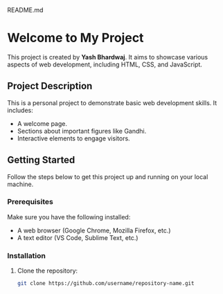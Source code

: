 README.md

# Welcome to My Project

This project is created by **Yash Bhardwaj**. It aims to showcase various aspects of web development, including HTML, CSS, and JavaScript.

## Project Description

This is a personal project to demonstrate basic web development skills. It includes:
- A welcome page.
- Sections about important figures like Gandhi.
- Interactive elements to engage visitors.

## Getting Started

Follow the steps below to get this project up and running on your local machine.

### Prerequisites

Make sure you have the following installed:
- A web browser (Google Chrome, Mozilla Firefox, etc.)
- A text editor (VS Code, Sublime Text, etc.)

### Installation

1. Clone the repository:
   ```bash
   git clone https://github.com/username/repository-name.git
